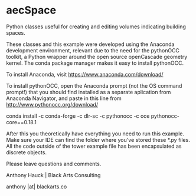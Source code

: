 # aecSpace
Python classes useful for creating and editing volumes indicating building spaces.

These classes and this example were developed using the Anaconda development
environment, relevant due to the need for the pythonOCC toolkit, a Python
wrapper around the open source openCascade geometry kernel. The conda package
manager makes it easy to install pythonOCC.

To install Anaconda, visit https://www.anaconda.com/download/

To install pythonOCC, open the Anaconda prompt (not the OS command prompt!)
that you should find installed as a separate aplication from Anaconda 
Navigator, and paste in this line from http://www.pythonocc.org/download/

conda install -c conda-forge -c dlr-sc -c pythonocc -c oce pythonocc-core==0.18.1

After this you theoretically have everything you need to run this example.
Make sure your IDE can find the folder where you've stored these *.py files.
All the code outside of the tower example file has been encapsulated as discrete objects.

Please leave questions and comments.

Anthony Hauck | Black Arts Consulting

anthony |at| blackarts.co
